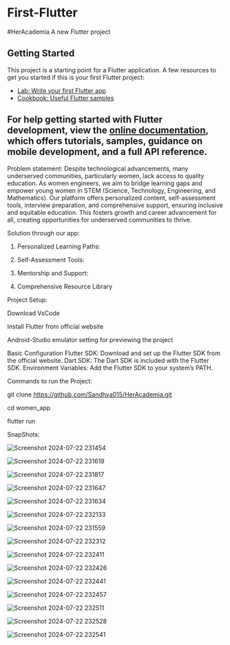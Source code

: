 # First-Flutter
#HerAcademia
A new Flutter project

## Getting Started
This project is a starting point for a Flutter application.
A few resources to get you started if this is your first Flutter project:

- [Lab: Write your first Flutter app](https://docs.flutter.dev/get-started/codelab)
- [Cookbook: Useful Flutter samples](https://docs.flutter.dev/cookbook)

For help getting started with Flutter development, view the
[online documentation](https://docs.flutter.dev/), which offers tutorials,
samples, guidance on mobile development, and a full API reference.
----------------------------------------------------------------------------------------
Problem statement:
Despite technological advancements, many underserved communities, particularly women, lack access to quality education. As women engineers, we aim to bridge learning gaps and empower young women in STEM (Science, Technology, Engineering, and Mathematics). Our platform offers personalized content, self-assessment tools, interview preparation, and comprehensive support, ensuring inclusive and equitable education. This fosters growth and career advancement for all, creating opportunities for underserved communities to thrive.

Solution through our app:

1. Personalized Learning Paths:

2. Self-Assessment Tools:

3. Mentorship and Support:

4. Comprehensive Resource Library

Project Setup:

Download VsCode 

Install Flutter from official website

Android-Studio emulator setting for previewing the project

Basic Configuration
Flutter SDK: Download and set up the Flutter SDK from the official website.
Dart SDK: The Dart SDK is included with the Flutter SDK.
Environment Variables: Add the Flutter SDK to your system’s PATH.

Commands to run the Project:

git clone https://github.com/Sandhya015/HerAcademia.git

cd women_app

flutter run

SnapShots:

![Screenshot 2024-07-22 231454](https://github.com/user-attachments/assets/ebabe99a-cd23-41ab-8ad2-ae9a051973da)

![Screenshot 2024-07-22 231619](https://github.com/user-attachments/assets/4ebcf388-129e-4019-bf6e-13a05117f996)

![Screenshot 2024-07-22 231817](https://github.com/user-attachments/assets/5d812d2e-5c7a-4fa5-a24e-8f18517454a5)

![Screenshot 2024-07-22 231647](https://github.com/user-attachments/assets/7540ff67-6a34-4f1f-980f-75edc10b329b)

![Screenshot 2024-07-22 231634](https://github.com/user-attachments/assets/53498bc3-0dfb-43f3-8685-4236111090f8)

![Screenshot 2024-07-22 232133](https://github.com/user-attachments/assets/997f228c-c224-4140-b075-b570b9c57ec1)

![Screenshot 2024-07-22 231559](https://github.com/user-attachments/assets/f02a0a1f-a589-4d77-bfdb-719d532ccf9f)

![Screenshot 2024-07-22 232312](https://github.com/user-attachments/assets/146c371f-36e9-42d6-beea-1377dd6fc3dd)

![Screenshot 2024-07-22 232411](https://github.com/user-attachments/assets/ccbd499b-5a90-49e3-9fbe-ad9b72c305fa)

![Screenshot 2024-07-22 232426](https://github.com/user-attachments/assets/61fe2e70-3dc8-468c-b621-af8034ae6b9b)

![Screenshot 2024-07-22 232441](https://github.com/user-attachments/assets/c7eb7f0e-1008-40d6-ac93-a4377d4bbb7a)

![Screenshot 2024-07-22 232457](https://github.com/user-attachments/assets/463959f4-e44a-4ced-a892-c337241971da)

![Screenshot 2024-07-22 232511](https://github.com/user-attachments/assets/367cde36-8f1e-40b5-812f-eda7227f7e0f)

![Screenshot 2024-07-22 232528](https://github.com/user-attachments/assets/ec4aa0e4-4e7f-48ca-8377-826fe0a9d4ad)


![Screenshot 2024-07-22 232541](https://github.com/user-attachments/assets/73c80773-9004-4248-9a2d-00a1aef21fde)










